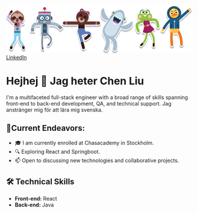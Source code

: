 

![pic](https://github.com/cherryliuliuchen/cherryliuliuchen/blob/main/dance-party-characters-banner.png?raw=true)
[LinkedIn]([https://www.linkedin.com/in/你的LinkedIn用户名](https://www.linkedin.com/in/cherry-liu-277635159/))

# Hejhej 👯 Jag heter Chen Liu

I'm a multifaceted full-stack engineer with a broad range of skills spanning front-end to back-end development, QA, and technical support. Jag anstränger mig för att lära mig svenska.

##  🚀Current Endeavors:
- 🎓 I am currently enrolled at Chasacademy in Stockholm.
- 🔍 Exploring React and Springboot.
- 📫 Open to discussing new technologies and collaborative projects. 

## 🛠️ Technical Skills

- **Front-end:** React
- **Back-end:** Java

